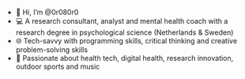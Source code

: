 - 👋 Hi, I’m @0r080r0
- 💻 A research consultant, analyst and mental health coach with a research degree in psychological science (Netherlands & Sweden)
- 🌐 Tech-savvy with programming skills, critical thinking and creative problem-solving skills
- 💞️ Passionate about health tech, digital health, research innovation, outdoor sports and music

<!---
0r080r0/0r080r0 is a ✨ special ✨ repository because its `README.md` (this file) appears on your GitHub profile.
You can click the Preview link to take a look at your changes.
--->
